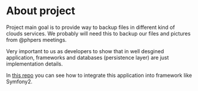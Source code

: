 # About project

Project main goal is to provide way to backup files in different kind of clouds services. We probably will need this
to backup our files and pictures from @phpers meetings.

Very important to us as developers to show that in well desgined application, frameworks and databases (persistence layer)
are just implementation details.

In [this repo](https://github.com/cocoders/FileArchiveSymfony) you can see how to integrate this application into framework like Symfony2.